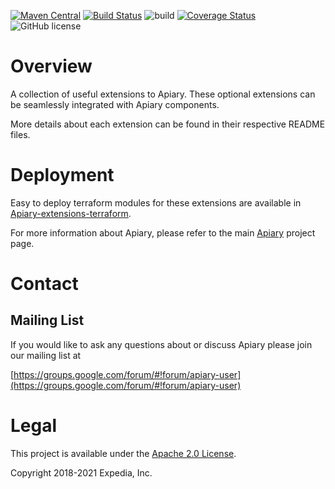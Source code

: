 [![Maven Central](https://maven-badges.herokuapp.com/maven-central/com.expediagroup.apiary/apiary-extensions-parent/badge.svg?subject=com.expediagroup.apiary:apiary-extensions-parent)](https://maven-badges.herokuapp.com/maven-central/com.expediagroup.apiary/apiary-extensions-parent) [![Build Status](https://travis-ci.org/ExpediaGroup/apiary-extensions.svg?branch=main)](https://travis-ci.org/ExpediaGroup/apiary-extensions) ![build](https://github.com/ExpediaGroup/apiary-extensions/workflows/build/badge.svg?event=push) [![Coverage Status](https://coveralls.io/repos/github/ExpediaGroup/apiary-extensions/badge.svg?branch=main)](https://coveralls.io/github/ExpediaGroup/apiary-extensions?branch=main) ![GitHub license](https://img.shields.io/github/license/ExpediaGroup/apiary-extensions.svg)
# Overview

A collection of useful extensions to Apiary. These optional extensions can be seamlessly integrated with Apiary components.

More details about each extension can be found in their respective README files.

# Deployment

Easy to deploy terraform modules for these extensions are available in [Apiary-extensions-terraform](https://github.com/ExpediaGroup/apiary-extensions-terraform).

For more information about Apiary, please refer to the main [Apiary](https://github.com/ExpediaGroup/apiary) project page.

# Contact

## Mailing List
If you would like to ask any questions about or discuss Apiary please join our mailing list at 

  [https://groups.google.com/forum/#!forum/apiary-user](https://groups.google.com/forum/#!forum/apiary-user)

# Legal
This project is available under the [Apache 2.0 License](http://www.apache.org/licenses/LICENSE-2.0.html).

Copyright 2018-2021 Expedia, Inc.
